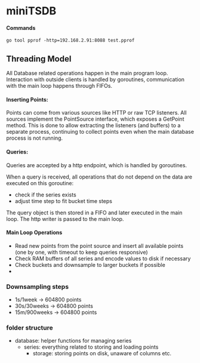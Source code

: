 # miniTSDB

#### Commands
`go tool pprof -http=192.168.2.91:8088 test.pprof`

## Threading Model
All Database related operations happen in the main program loop.
Interaction with outside clients is handled by goroutines, communication with the main loop happens through FIFOs.

#### Inserting Points:
Points can come from various sources like HTTP or raw TCP listeners.
All sources implement the PointSource interface, which exposes a GetPoint method.
This is done to allow extracting the listeners (and buffers) to a separate process, continuing to collect points even when the main database process is not running.
#### Queries:
Queries are accepted by a http endpoint, which is handled by goroutines.

When a query is received, all operations that do not depend on the data are executed on this goroutine:
- check if the series exists
- adjust time step to fit bucket time steps

The query object is then stored in a FIFO and later executed in the main loop.
The http writer is passed to the main loop.

#### Main Loop Operations
 - Read new points from the point source and insert all available points (one by one, with timeout to keep queries responsive)
 - Check RAM buffers of all series and encode values to disk if necessary
 - Check buckets and downsample to larger buckets if possible
 - 

### Downsampling steps
- 1s/1week -> 604800 points
- 30s/30weeks -> 604800 points
- 15m/900weeks -> 604800 points

### folder structure
- database:
  helper functions for managing series
  - series:
    everything related to storing and loading points
    - storage:
      storing points on disk, unaware of columns etc.